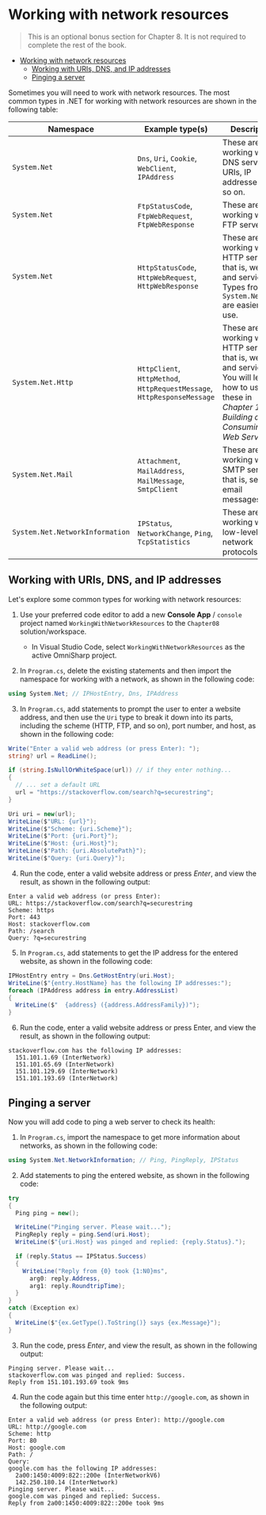 # Working with network resources

> This is an optional bonus section for Chapter 8. It is not required to complete the rest of the book.

- [Working with network resources](#working-with-network-resources)
  - [Working with URIs, DNS, and IP addresses](#working-with-uris-dns-and-ip-addresses)
  - [Pinging a server](#pinging-a-server)

Sometimes you will need to work with network resources. The most common types in .NET for working with network resources are shown in the following table:

| Namespace | Example type(s) | Description |
|---|---|---|
| `System.Net` | `Dns`, `Uri`, `Cookie`, `WebClient`, `IPAddress` | These are for working with DNS servers, URIs, IP addresses, and so on.
| `System.Net` | `FtpStatusCode`, `FtpWebRequest`, `FtpWebResponse` | These are for working with FTP servers.
| `System.Net` | `HttpStatusCode`, `HttpWebRequest`, `HttpWebResponse` | These are for working with HTTP servers; that is, websites and services. Types from `System.Net.Http` are easier to use.
| `System.Net.Http` | `HttpClient`, `HttpMethod`, `HttpRequestMessage`, `HttpResponseMessage` | These are for working with HTTP servers; that is, websites and services. You will learn how to use these in *Chapter 15, Building and Consuming Web Services*.
| `System.Net.Mail` | `Attachment`, `MailAddress`, `MailMessage`, `SmtpClient` | These are for working with SMTP servers; that is, sending email messages.
| `System.Net.NetworkInformation` | `IPStatus`, `NetworkChange`, `Ping`, `TcpStatistics` | These are for working with low-level network protocols.

## Working with URIs, DNS, and IP addresses

Let's explore some common types for working with network resources:

1. Use your preferred code editor to add a new **Console App** / `console` project named `WorkingWithNetworkResources` to the `Chapter08` solution/workspace.

    - In Visual Studio Code, select `WorkingWithNetworkResources` as the active OmniSharp project.

2.	In `Program.cs`, delete the existing statements and then import the namespace for working with a network, as shown in the following code:
```cs
using System.Net; // IPHostEntry, Dns, IPAddress
```
3.	In `Program.cs`, add statements to prompt the user to enter a website address, and then use the `Uri` type to break it down into its parts, including the scheme (HTTP, FTP, and so on), port number, and host, as shown in the following code:
```cs
Write("Enter a valid web address (or press Enter): "); 
string? url = ReadLine();

if (string.IsNullOrWhiteSpace(url)) // if they enter nothing...
{
  // ... set a default URL
  url = "https://stackoverflow.com/search?q=securestring";
}

Uri uri = new(url);
WriteLine($"URL: {url}"); 
WriteLine($"Scheme: {uri.Scheme}"); 
WriteLine($"Port: {uri.Port}"); 
WriteLine($"Host: {uri.Host}"); 
WriteLine($"Path: {uri.AbsolutePath}"); 
WriteLine($"Query: {uri.Query}");
```
4.	Run the code, enter a valid website address or press *Enter*, and view the result, as shown in the following output:
```
Enter a valid web address (or press Enter):
URL: https://stackoverflow.com/search?q=securestring 
Scheme: https
Port: 443
Host: stackoverflow.com 
Path: /search
Query: ?q=securestring
```
5.	In `Program.cs`, add statements to get the IP address for the entered website, as shown in the following code:
```cs
IPHostEntry entry = Dns.GetHostEntry(uri.Host); 
WriteLine($"{entry.HostName} has the following IP addresses:"); 
foreach (IPAddress address in entry.AddressList)
{
  WriteLine($"  {address} ({address.AddressFamily})");
}
```
6.	Run the code, enter a valid website address or press Enter, and view the result, as shown in the following output:
```
stackoverflow.com has the following IP addresses: 
  151.101.1.69 (InterNetwork)
  151.101.65.69 (InterNetwork)
  151.101.129.69 (InterNetwork)
  151.101.193.69 (InterNetwork)
```

## Pinging a server

Now you will add code to ping a web server to check its health:

1.	In `Program.cs`, import the namespace to get more information about networks, as shown in the following code:
```cs
using System.Net.NetworkInformation; // Ping, PingReply, IPStatus
```
2.	Add statements to ping the entered website, as shown in the following code:
```cs
try
{
  Ping ping = new();

  WriteLine("Pinging server. Please wait...");
  PingReply reply = ping.Send(uri.Host);
  WriteLine($"{uri.Host} was pinged and replied: {reply.Status}.");

  if (reply.Status == IPStatus.Success)
  {
    WriteLine("Reply from {0} took {1:N0}ms", 
      arg0: reply.Address,
      arg1: reply.RoundtripTime);
  }
}
catch (Exception ex)
{
  WriteLine($"{ex.GetType().ToString()} says {ex.Message}");
}
```
3.	Run the code, press *Enter*, and view the result, as shown in the following output:
```
Pinging server. Please wait...
stackoverflow.com was pinged and replied: Success.
Reply from 151.101.193.69 took 9ms
```
4.	Run the code again but this time enter `http://google.com`, as shown in the following output:
```
Enter a valid web address (or press Enter): http://google.com
URL: http://google.com
Scheme: http
Port: 80
Host: google.com
Path: /
Query:
google.com has the following IP addresses:
  2a00:1450:4009:822::200e (InterNetworkV6)
  142.250.180.14 (InterNetwork)
Pinging server. Please wait...
google.com was pinged and replied: Success.
Reply from 2a00:1450:4009:822::200e took 9ms
```